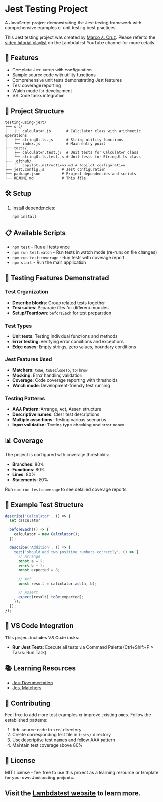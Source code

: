 # Jest Testing Project

A JavaScript project demonstrating the Jest testing framework with comprehensive examples of unit testing best practices.

This Jest testing project was created by [Marco A. Cruz](http://www.linkedin.com/in/marco-a-cruz). Please refer to the [video tutorial playlist](https://youtube.com/playlist?list=PLZMWkkQEwOPmets0bgWmF7eltYvz9MhiD&si=GkSehWgdOf9ZcINU) on the Lambdatest YouTube channel for more details.

## 🚀 Features

- Complete Jest setup with configuration
- Sample source code with utility functions
- Comprehensive unit tests demonstrating Jest features
- Test coverage reporting
- Watch mode for development
- VS Code tasks integration

## 📁 Project Structure

```
testing-using-jest/
├── src/
│   ├── calculator.js       # Calculator class with arithmetic operations
│   ├── stringUtils.js      # String utility functions
│   └── index.js            # Main entry point
├── tests/
│   ├── calculator.test.js  # Unit tests for Calculator class
│   └── stringUtils.test.js # Unit tests for StringUtils class
├── .github/
│   └── copilot-instructions.md # Copilot configuration
├── jest.config.js        # Jest configuration
├── package.json          # Project dependencies and scripts
└── README.md             # This file
```

## 🛠 Setup

1. Install dependencies:
   ```bash
   npm install
   ```

## 📋 Available Scripts

- `npm test` - Run all tests once
- `npm run test:watch` - Run tests in watch mode (re-runs on file changes)
- `npm run test:coverage` - Run tests with coverage report
- `npm start` - Run the main application

## 🧪 Testing Features Demonstrated

### Test Organization
- **Describe blocks**: Group related tests together
- **Test suites**: Separate files for different modules
- **Setup/Teardown**: `beforeEach` for test preparation

### Test Types
- **Unit tests**: Testing individual functions and methods
- **Error testing**: Verifying error conditions and exceptions
- **Edge cases**: Empty strings, zero values, boundary conditions

### Jest Features Used
- **Matchers**: `toBe`, `toBeCloseTo`, `toThrow`
- **Mocking**: Error handling validation
- **Coverage**: Code coverage reporting with thresholds
- **Watch mode**: Development-friendly test running

### Testing Patterns
- **AAA Pattern**: Arrange, Act, Assert structure
- **Descriptive names**: Clear test descriptions
- **Multiple assertions**: Testing various scenarios
- **Input validation**: Testing type checking and error cases

## 📊 Coverage

The project is configured with coverage thresholds:
- **Branches**: 80%
- **Functions**: 80%
- **Lines**: 80%
- **Statements**: 80%

Run `npm run test:coverage` to see detailed coverage reports.

## 🎯 Example Test Structure

```javascript
describe('Calculator', () => {
  let calculator;

  beforeEach(() => {
    calculator = new Calculator();
  });

  describe('Addition', () => {
    test('should add two positive numbers correctly', () => {
      // Arrange
      const a = 5;
      const b = 3;
      const expected = 8;

      // Act
      const result = calculator.add(a, b);

      // Assert
      expect(result).toBe(expected);
    });
  });
});
```

## 🔧 VS Code Integration

This project includes VS Code tasks:
- **Run Jest Tests**: Execute all tests via Command Palette (Ctrl+Shift+P > Tasks: Run Task)

## 📚 Learning Resources

- [Jest Documentation](https://jestjs.io/docs/getting-started)
- [Jest Matchers](https://jestjs.io/docs/expect)

## 🤝 Contributing

Feel free to add more test examples or improve existing ones. Follow the established patterns:
1. Add source code to `src/` directory
2. Create corresponding test file in `tests/` directory
3. Use descriptive test names and follow AAA pattern
4. Maintain test coverage above 80%

## 📄 License

MIT License - feel free to use this project as a learning resource or template for your own Jest testing projects.

## Visit the [Lambdatest website](https://www.lambdatest.com/) to learn more.
